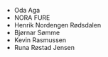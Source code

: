 - Oda Aga
- NORA FURE
- Henrik Nordengen Rødsdalen
- Bjørnar Sømme
- Kevin Rasmussen 
- Runa Røstad Jensen
